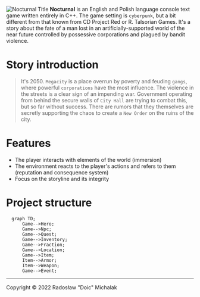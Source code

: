 ![Nocturnal Title](https://user-images.githubusercontent.com/40691503/161992823-c8f33160-a8c1-4b8c-a53a-42abb04ec1db.png)
**Nocturnal** is an English and Polish language console text game written entirely in C++. The game setting is `cyberpunk`, but a bit different from that known from CD Project Red or R. Talsorian Games. It's a story about the fate of a man lost in an artificially-supported world of the near future controlled by possessive corporations and plagued by bandit violence.
# Story introduction
> It's 2050. `Megacity` is a place overrun by poverty and feuding `gangs`, where powerful `corporations` have the most influence. The violence in the streets is a clear sign of an impending war. Government operating from behind the secure walls of `City Hall` are trying to combat this, but so far without success. There are rumors that they themselves are secretly supporting the chaos to create a `New Order` on the ruins of the city.
# Features
- The player interacts with elements of the world (immersion)
- The environment reacts to the player's actions and refers to them (reputation and consequence system)
- Focus on the storyline and its integrity
# Project structure
```mermaid
  graph TD;
      Game-->Hero;
      Game-->Npc;
      Game-->Quest;
      Game-->Inventory;
      Game-->Fraction;
      Game-->Location;
      Game-->Item;
      Item-->Armor;
      Item-->Weapon;
      Game-->Event;
```
---
Copyright © 2022 Radosław "Doic" Michalak

